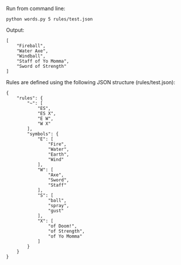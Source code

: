 Run from command line:

	python words.py 5 rules/test.json

Output:

	[
	    "Fireball",
	    "Water Axe",
	    "Windball",
	    "Staff of Yo Momma",
	    "Sword of Strength"
	]

Rules are defined using the following JSON structure (rules/test.json):

	{
		"rules": {
			"~": [
				"ES",
				"ES X",
				"E W",
				"W X"
			],
			"symbols": {
				"E": [
					"Fire",
					"Water",
					"Earth",
					"Wind"
				],
				"W": [
					"Axe",
					"Sword",
					"Staff"
				],
				"S": [
					"ball",
					"spray",
					"gust"
				],
				"X": [
					"of Doom!",
					"of Strength",
					"of Yo Momma"
				]
			}
		}
	}
